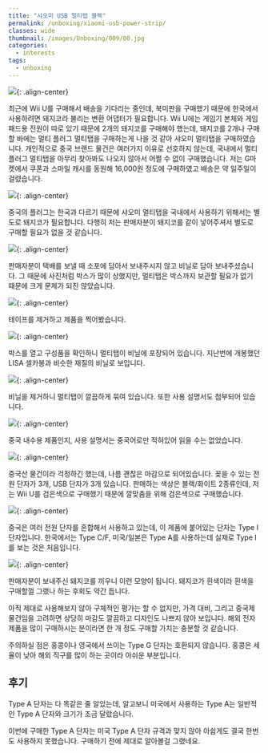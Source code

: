 ```yaml
---
title: "샤오미 USB 멀티탭 블랙"
permalink: /unboxing/xiaomi-usb-power-strip/
classes: wide
thumbnail: /images/Unboxing/009/00.jpg
categories:
  - interests
tags:
  - unboxing
---
```


![](/images/Unboxing/009/00.jpg){: .align-center}

최근에 Wii U를 구매해서 배송을 기다리는 중인데, 북미판을 구매했기 때문에 한국에서 사용하려면 돼지코라 불리는 변환 어댑터가 필요합니다. Wii U에는 게임기 본체와 게임 패드용 전원이 따로 있기 때문에 2개의 돼지코를 구매해야 했는데, 돼지코를 2개나 구매할 바에는 멀티 플러그 멀티탭을 구매하는게 나을 것 같아 샤오미 멀티탭을 구매하였습니다. 개인적으로 중국 브랜드 물건은 여러가지 이유로 선호하지 않는데, 국내에서 멀티 플러그 멀티탭을 아무리 찾아봐도 나오지 않아서 어쩔 수 없이 구매했습니다. 저는 G마켓에서 쿠폰과 스마일 캐시를 동원해 16,000원 정도에 구매하였고 배송은 약 일주일이 걸렸습니다.

![](/images/Unboxing/009/01.jpg){: .align-center}

중국의 플러그는 한국과 다르기 때문에 샤오미 멀티탭을 국내에서 사용하기 위해서는 별도로 돼지코가 필요합니다. 다행히 저는 판매자분이 돼지코를 같이 넣어주셔서 별도로 구매할 필요가 없을 것 같습니다.

![](/images/Unboxing/009/02.jpg){: .align-center}

판매자분이 택배를 보낼 때 소포에 담아서 보내주시지 않고 비닐로 담아 보내주셨습니다. 그 때문에 사진처럼 박스가 많이 상했지만, 멀티탭은 박스까지 보관할 필요가 없기 때문에 크게 문제가 되진 않았습니다.

![](/images/Unboxing/009/03.jpg){: .align-center}

테이프를 제거하고 제품을 찍어봤습니다.

![](/images/Unboxing/009/04.jpg){: .align-center}

박스를 열고 구성품을 확인하니 멀티탭이 비닐에 포장되어 있습니다. 지난번에 개봉했던 LISA 셀카봉과 비슷한 재질의 비닐로 보입니다.

![](/images/Unboxing/009/05.jpg){: .align-center}

비닐을 제거하니 멀티탭이 깔끔하게 묶여 있습니다. 또한 사용 설명서도 첨부되어 있습니다.

![](/images/Unboxing/009/06.jpg){: .align-center}

중국 내수용 제품인지, 사용 설명서는 중국어로만 적혀있어 읽을 수는 없었습니다.

![](/images/Unboxing/009/07.jpg){: .align-center}

중국산 물건이라 걱정하긴 했는데, 나름 괜찮은 마감으로 되어있습니다. 꽂을 수 있는 전원 단자가 3개, USB 단자가 3개 있습니다. 판매하는 색상은 블랙/화이트 2종류인데, 저는 Wii U를 검은색으로 구매했기 때문에 깔맞춤을 위해 검은색으로 구매했습니다.

![](/images/Unboxing/009/08.jpg){: .align-center}

중국은 여러 전원 단자를 혼합해서 사용하고 있는데, 이 제품에 붙어있는 단자는 Type I 단자입니다. 한국에서는 Type C/F, 미국/일본은 Type A를 사용하는데 실제로 Type I를 보는 것은 처음입니다.

![](/images/Unboxing/009/09.jpg){: .align-center}

판매자분이 보내주신 돼지코를 끼우니 이런 모양이 됩니다. 돼지코가 흰색이라 흰색을 구매할껄 그랬나 하는 후회도 약간 듭니다.

아직 제대로 사용해보지 않아 구체적인 평가는 할 수 없지만, 가격 대비, 그리고 중국제 물건임을 고려하면 상당히 마감도 깔끔하고 디자인도 나쁘지 않아 보입니다. 해외 전자제품을 많이 구매하시는 분이라면 한 개 정도 구매할 가치는 충분할 것 같습니다.

주의하실 점은 홍콩이나 영국에서 쓰이는 Type G 단자는 호환되지 않습니다. 홍콩은 세율이 낮아 해외 직구를 많이 하는 곳이라 아쉬운 부분입니다.

## 후기

Type A 단자는 다 똑같은 줄 알았는데, 알고보니 미국에서 사용하는 Type A는 일반적인 Type A 단자와 크기가 조금 달랐습니다.

이번에 구매한 Type A 단자는 미국 Type A 단자 규격과 맞지 않아 아쉽게도 결국 한번도 사용하지 못했습니다. 구매하기 전에 제대로 알아볼걸 그랬네요.